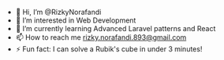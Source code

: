 - 👋 Hi, I’m @RizkyNorafandi
- 👀 I’m interested in Web Development
- 🌱 I’m currently learning Advanced Laravel patterns and React 
- 📫 How to reach me rizky.norafandi.893@gmail.com
- ⚡ Fun fact: I can solve a Rubik's cube in under 3 minutes!

<!---
RizkyNorafandi/RizkyNorafandi is a ✨ special ✨ repository because its `README.md` (this file) appears on your GitHub profile.
You can click the Preview link to take a look at your changes.
--->
